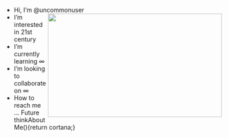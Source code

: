 - Hi, I’m @uncommonuser                           <a href="url"><img src="https://user-images.githubusercontent.com/105605720/168490029-b44f66c0-41c4-4372-8f42-066474d49b1f.gif" align="right" height="240" width="402" ></a>
- I’m interested in 21st century 
- I’m currently learning ∞ 
- I’m looking to collaborate on ∞ 
- How to reach me ... 
     Future<Cortana> thinkAboutMe(){return cortana;} 


<!-- 
<p align="center">
  <img src="https://user-images.githubusercontent.com/105605720/168489653-21443f49-9688-4fbc-9a28-86eb7434a170.gif" />
</p> -->
